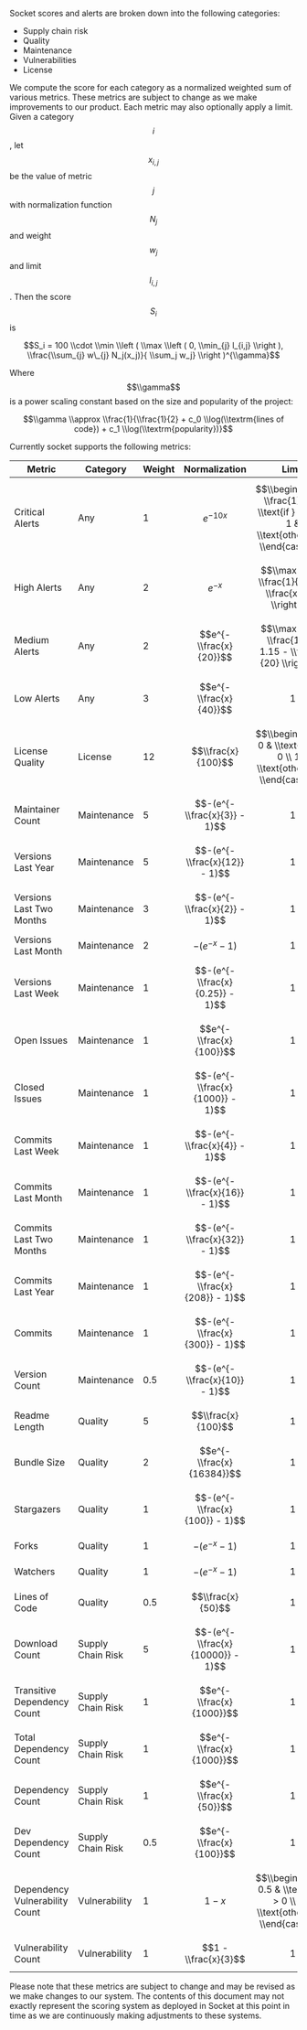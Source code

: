 Socket scores and alerts are broken down into the following categories:

- Supply chain risk
- Quality
- Maintenance
- Vulnerabilities
- License

We compute the score for each category as a normalized weighted sum of various metrics.  These metrics are subject to change as we make improvements to our product.  Each metric may also optionally apply a limit.  Given a category $$i$$, let $$x_{i,j}$$ be the value of metric $$j$$ with normalization function $$N_j$$ and weight $$w_j$$ and limit $$l_{i,j}$$.  Then the score $$S_i$$ is

$$S_i = 100 \\cdot \\min \\left ( \\max \\left ( 0, \\min_{j} l_{i,j} \\right ), \\frac{\\sum_{j} w\_{j} N_j(x_j)}{ \\sum_j w_j} \\right )^{\\gamma}$$

Where $$\\gamma$$ is a power scaling constant based on the size and popularity of the project:

$$\\gamma \\approx \\frac{1}{\\frac{1}{2} + c_0 \\log(\\textrm{lines of code}) + c_1 \\log(\\textrm{popularity})}$$

Currently socket supports the following metrics:

| Metric                         | Category          | Weight | Normalization                    | Limit                                                                                     |
| ------------------------------ | ----------------- | ------ | -------------------------------- | ----------------------------------------------------------------------------------------- |
| Critical Alerts                | Any               | 1      | $$e^{-10 x}$$                    | $$\\begin{cases} \\frac{1}{4} & \\text{if } x > 0 \\ 1 & \\text{otherwise} \\end{cases}$$ |
| High Alerts                    | Any               | 2      | $$e^{-x}$$                       | $$\\max \\left ( \\frac{1}{4}, 1 - \\frac{x}{10} \\right )$$                              |
| Medium Alerts                  | Any               | 2      | $$e^{-\\frac{x}{20}}$$           | $$\\max \\left ( \\frac{1}{2}, 1.15 - \\frac{x}{20} \\right )$$                           |
| Low Alerts                     | Any               | 3      | $$e^{-\\frac{x}{40}}$$           | $$1$$                                                                                     |
| License Quality                | License           | 12     | $$\\frac{x}{100}$$               | $$\\begin{cases} 0 & \\text{if } x = 0 \\ 1 & \\text{otherwise} \\end{cases}$$            |
| Maintainer Count               | Maintenance       | 5      | $$-(e^{-\\frac{x}{3}} - 1)$$     | $$1$$                                                                                     |
| Versions Last Year             | Maintenance       | 5      | $$-(e^{-\\frac{x}{12}} - 1)$$    | $$1$$                                                                                     |
| Versions Last Two Months       | Maintenance       | 3      | $$-(e^{-\\frac{x}{2}} - 1)$$     | $$1$$                                                                                     |
| Versions Last Month            | Maintenance       | 2      | $$-(e^{-x} - 1)$$                | $$1$$                                                                                     |
| Versions Last Week             | Maintenance       | 1      | $$-(e^{-\\frac{x}{0.25}} - 1)$$  | $$1$$                                                                                     |
| Open Issues                    | Maintenance       | 1      | $$e^{-\\frac{x}{100}}$$          | $$1$$                                                                                     |
| Closed Issues                  | Maintenance       | 1      | $$-(e^{-\\frac{x}{1000}} - 1)$$  | $$1$$                                                                                     |
| Commits Last Week              | Maintenance       | 1      | $$-(e^{-\\frac{x}{4}} - 1)$$     | $$1$$                                                                                     |
| Commits Last Month             | Maintenance       | 1      | $$-(e^{-\\frac{x}{16}} - 1)$$    | $$1$$                                                                                     |
| Commits Last Two Months        | Maintenance       | 1      | $$-(e^{-\\frac{x}{32}} - 1)$$    | $$1$$                                                                                     |
| Commits Last Year              | Maintenance       | 1      | $$-(e^{-\\frac{x}{208}} - 1)$$   | $$1$$                                                                                     |
| Commits                        | Maintenance       | 1      | $$-(e^{-\\frac{x}{300}} - 1)$$   | $$1$$                                                                                     |
| Version Count                  | Maintenance       | 0.5    | $$-(e^{-\\frac{x}{10}} - 1)$$    | $$1$$                                                                                     |
| Readme Length                  | Quality           | 5      | $$\\frac{x}{100}$$               | $$1$$                                                                                     |
| Bundle Size                    | Quality           | 2      | $$e^{-\\frac{x}{16384}}$$        | $$1$$                                                                                     |
| Stargazers                     | Quality           | 1      | $$-(e^{-\\frac{x}{100}} - 1)$$   | $$1$$                                                                                     |
| Forks                          | Quality           | 1      | $$-(e^{-x} - 1)$$                | $$1$$                                                                                     |
| Watchers                       | Quality           | 1      | $$-(e^{-x} - 1)$$                | $$1$$                                                                                     |
| Lines of Code                  | Quality           | 0.5    | $$\\frac{x}{50}$$                | $$1$$                                                                                     |
| Download Count                 | Supply Chain Risk | 5      | $$-(e^{-\\frac{x}{10000}} - 1)$$ | $$1$$                                                                                     |
| Transitive Dependency Count    | Supply Chain Risk | 1      | $$e^{-\\frac{x}{1000}}$$         | $$1$$                                                                                     |
| Total Dependency Count         | Supply Chain Risk | 1      | $$e^{-\\frac{x}{1000}}$$         | $$1$$                                                                                     |
| Dependency Count               | Supply Chain Risk | 1      | $$e^{-\\frac{x}{50}}$$           | $$1$$                                                                                     |
| Dev Dependency Count           | Supply Chain Risk | 0.5    | $$e^{-\\frac{x}{100}}$$          | $$1$$                                                                                     |
| Dependency Vulnerability Count | Vulnerability     | 1      | $$1 - x$$                        | $$\\begin{cases} 0.5 & \\text{if } x > 0 \\ 1 & \\text{otherwise} \\end{cases}$$          |
| Vulnerability Count            | Vulnerability     | 1      | $$1 - \\frac{x}{3}$$             | $$1$$                                                                                     |

Please note that these metrics are subject to change and may be revised as we make changes to our system.  The contents of this document may not exactly represent the scoring system as deployed in Socket at this point in time as we are continuously making adjustments to these systems.
